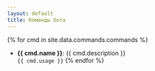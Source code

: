 ```yaml
---
layout: default
title: Команды бота
---
```

{% for cmd in site.data.commands.commands %}
- **{{ cmd.name }}**: {{ cmd.description }}  
  `{{ cmd.usage }}`
{% endfor %}
